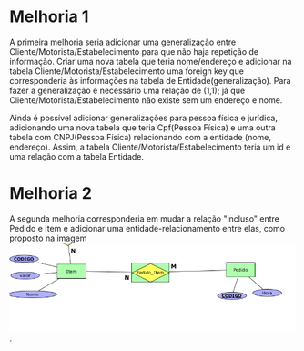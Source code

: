 # Melhoria 1
A primeira melhoria seria adicionar uma generalização entre Cliente/Motorista/Estabelecimento para que não haja repetição de informação. Criar uma nova tabela que teria nome/endereço e adicionar na tabela Cliente/Motorista/Estabelecimento uma foreign key que corresponderia às informações na tabela de Entidade(generalização). Para fazer a generalização é necessário uma relação de (1,1); já que Cliente/Motorista/Estabelecimento não existe sem um endereço e nome.

Ainda é possível adicionar generalizações para pessoa física e jurídica, adicionando uma nova tabela que teria Cpf(Pessoa Física) e uma outra tabela com CNPJ(Pessoa Física) relacionando com a entidade (nome, endereço). Assim, a tabela Cliente/Motorista/Estabelecimento teria um id e uma relação com a tabela Entidade.

# Melhoria 2
A segunda melhoria corresponderia em mudar a relação "incluso" entre Pedido e Item e adicionar uma entidade-relacionamento entre elas, como proposto na imagem ![Melhoria 2](melhoria2.png).
